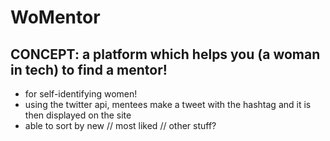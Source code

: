 # WoMentor

## CONCEPT: a platform which helps you (a woman in tech) to find a mentor!
* for self-identifying women!
* using the twitter api, mentees make a tweet with the hashtag and it is then displayed on the site
* able to sort by new // most liked // other stuff?
